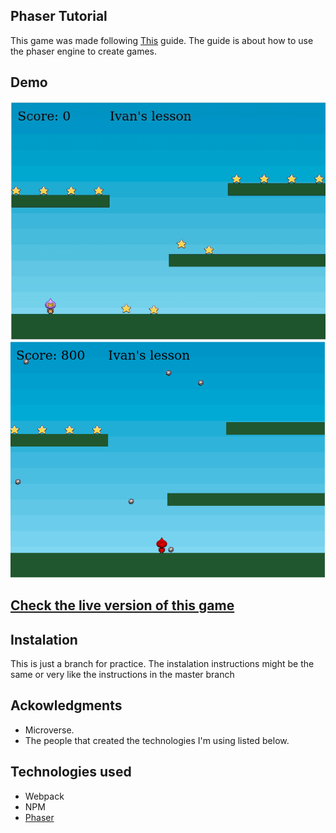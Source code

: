## Phaser Tutorial

This game was made following [This](http://phaser.io/tutorials/making-your-first-phaser-3-game/part1) guide. The guide is about how to use the phaser engine to create games.

## Demo
![Video/gif](docs/game.gif) <br>
![Picture 1](docs/index.png) <br>

## [Check the live version of this game](http://ivanderlich-phaser-tutorial.surge.sh/)

## Instalation

  This is just a branch for practice. The instalation instructions might be the same or very like the instructions in the master branch

## Ackowledgments

  - Microverse.
  - The people that created the technologies I'm using listed below.
## Technologies used

  - Webpack
  - NPM  
  - [Phaser](https://phaser.io/)